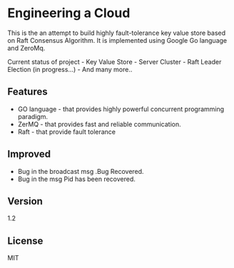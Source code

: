 Engineering a Cloud
===================


This is the an attempt to build highly fault-tolerance key value store based on Raft Consensus Algorithm.
It is implemented using Google Go language and ZeroMq.


Current status of project
    - Key Value Store
    - Server Cluster
    - Raft Leader Election (in progress...)
    - And many more..




Features
--------------
* GO language - that provides highly powerful concurrent programming paradigm.
* ZerMQ - that provides fast and reliable communication.
* Raft - that provide fault tolerance


Improved
----

* Bug in the broadcast msg .Bug Recovered.
* Bug in the msg Pid has been recovered.


Version
----

1.2


License
----

MIT

    
